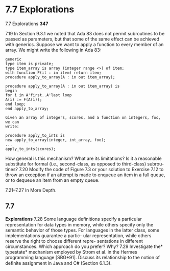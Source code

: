 # 7.7 Explorations

7.7 Explorations
**347**

7.19 In Section 9.3.1 we noted that Ada 83 does not permit subroutines to be
passed as parameters, but that some of the same effect can be achieved with
generics. Suppose we want to apply a function to every member of an array.
We might write the following in Ada 83:

```
generic
type item is private;
type item_array is array (integer range <>) of item;
with function F(it : in item) return item;
procedure apply_to_array(A : in out item_array);
```

```
procedure apply_to_array(A : in out item_array) is
begin
for i in A'first..A'last loop
A(i) := F(A(i));
end loop;
end apply_to_array;
```

```
Given an array of integers, scores, and a function on integers, foo, we can
write:
```

```
procedure apply_to_ints is
new apply_to_array(integer, int_array, foo);
...
apply_to_ints(scores);
```

How general is this mechanism? What are its limitations? Is it a reasonable
substitute for formal (i.e., second-class, as opposed to third-class) subrou-
tines?
7.20 Modify the code of Figure 7.3 or your solution to Exercise 7.12 to throw an
exception if an attempt is made to enqueue an item in a full queue, or to
dequeue an item from an empty queue.

7.21–7.27 In More Depth.
## 7.7

**Explorations**
7.28 Some language deﬁnitions specify a particular representation for data types
in memory, while others specify only the semantic behavior of those types.
For languages in the latter class, some implementations guarantee a partic-
ular representation, while others reserve the right to choose different repre-
sentations in different circumstances. Which approach do you prefer? Why?
7.29 Investigate the* typestate* mechanism employed by Strom et al. in the Hermes
programming language [SBG+91]. Discuss its relationship to the notion of
deﬁnite assignment in Java and C# (Section 6.1.3).

